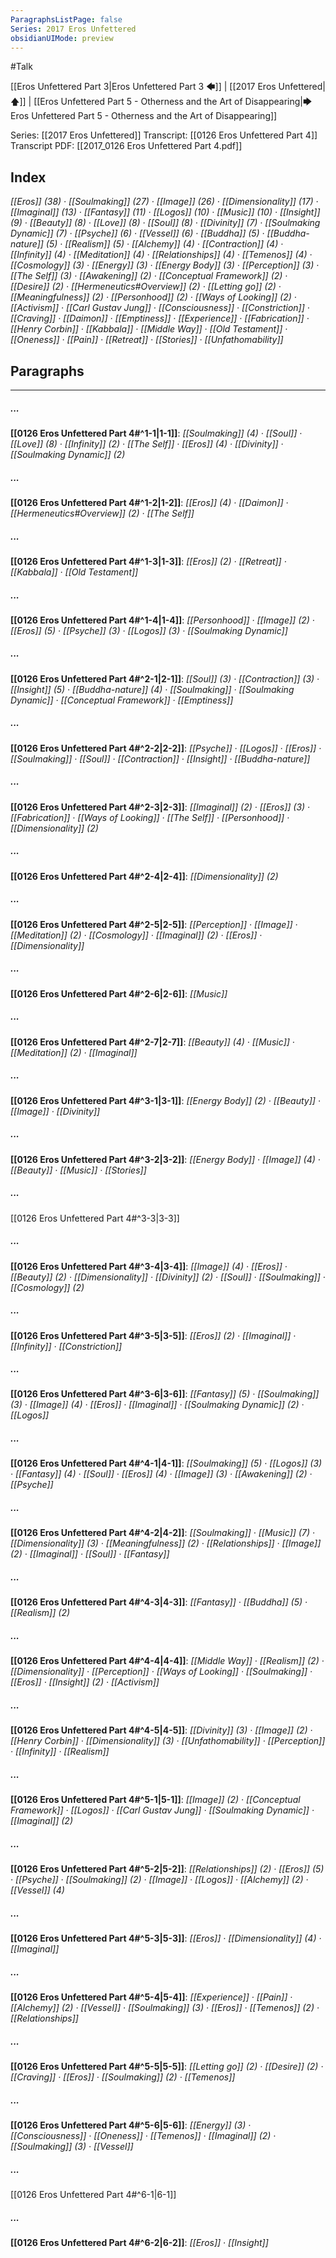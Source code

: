 ```yaml
---
ParagraphsListPage: false
Series: 2017 Eros Unfettered
obsidianUIMode: preview
---
```

#Talk

[[Eros Unfettered Part 3|Eros Unfettered Part 3 🡄]] | [[2017 Eros Unfettered|🡅]] | [[Eros Unfettered Part 5 - Otherness and the Art of Disappearing|🡆 Eros Unfettered Part 5 - Otherness and the Art of Disappearing]]

Series: [[2017 Eros Unfettered]]
Transcript: [[0126 Eros Unfettered Part 4]]
Transcript PDF: [[2017_0126 Eros Unfettered Part 4.pdf]]

## Index
<span class="counts">_[[Eros]] (38) · [[Soulmaking]] (27) · [[Image]] (26) · [[Dimensionality]] (17) · [[Imaginal]] (13) · [[Fantasy]] (11) · [[Logos]] (10) · [[Music]] (10) · [[Insight]] (9) · [[Beauty]] (8) · [[Love]] (8) · [[Soul]] (8) · [[Divinity]] (7) · [[Soulmaking Dynamic]] (7) · [[Psyche]] (6) · [[Vessel]] (6) · [[Buddha]] (5) · [[Buddha-nature]] (5) · [[Realism]] (5) · [[Alchemy]] (4) · [[Contraction]] (4) · [[Infinity]] (4) · [[Meditation]] (4) · [[Relationships]] (4) · [[Temenos]] (4) · [[Cosmology]] (3) · [[Energy]] (3) · [[Energy Body]] (3) · [[Perception]] (3) · [[The Self]] (3) · [[Awakening]] (2) · [[Conceptual Framework]] (2) · [[Desire]] (2) · [[Hermeneutics#Overview]] (2) · [[Letting go]] (2) · [[Meaningfulness]] (2) · [[Personhood]] (2) · [[Ways of Looking]] (2) · [[Activism]] · [[Carl Gustav Jung]] · [[Consciousness]] · [[Constriction]] · [[Craving]] · [[Daimon]] · [[Emptiness]] · [[Experience]] · [[Fabrication]] · [[Henry Corbin]] · [[Kabbala]] · [[Middle Way]] · [[Old Testament]] · [[Oneness]] · [[Pain]] · [[Retreat]] · [[Stories]] · [[Unfathomability]]_</span>
<br/>

## Paragraphs
---
##### ...
<span class="counts">**[[0126 Eros Unfettered Part 4#^1-1|1-1]]**: _[[Soulmaking]] (4) · [[Soul]] · [[Love]] (8) · [[Infinity]] (2) · [[The Self]] · [[Eros]] (4) · [[Divinity]] · [[Soulmaking Dynamic]] (2)_</span>

##### ...
<span class="counts">**[[0126 Eros Unfettered Part 4#^1-2|1-2]]**: _[[Eros]] (4) · [[Daimon]] · [[Hermeneutics#Overview]] (2) · [[The Self]]_</span>

##### ...
<span class="counts">**[[0126 Eros Unfettered Part 4#^1-3|1-3]]**: _[[Eros]] (2) · [[Retreat]] · [[Kabbala]] · [[Old Testament]]_</span>

##### ...
<span class="counts">**[[0126 Eros Unfettered Part 4#^1-4|1-4]]**: _[[Personhood]] · [[Image]] (2) · [[Eros]] (5) · [[Psyche]] (3) · [[Logos]] (3) · [[Soulmaking Dynamic]]_</span>

##### ...
<span class="counts">**[[0126 Eros Unfettered Part 4#^2-1|2-1]]**: _[[Soul]] (3) · [[Contraction]] (3) · [[Insight]] (5) · [[Buddha-nature]] (4) · [[Soulmaking]] · [[Soulmaking Dynamic]] · [[Conceptual Framework]] · [[Emptiness]]_</span>

##### ...
<span class="counts">**[[0126 Eros Unfettered Part 4#^2-2|2-2]]**: _[[Psyche]] · [[Logos]] · [[Eros]] · [[Soulmaking]] · [[Soul]] · [[Contraction]] · [[Insight]] · [[Buddha-nature]]_</span>

##### ...
<span class="counts">**[[0126 Eros Unfettered Part 4#^2-3|2-3]]**: _[[Imaginal]] (2) · [[Eros]] (3) · [[Fabrication]] · [[Ways of Looking]] · [[The Self]] · [[Personhood]] · [[Dimensionality]] (2)_</span>

##### ...
<span class="counts">**[[0126 Eros Unfettered Part 4#^2-4|2-4]]**: _[[Dimensionality]] (2)_</span>

##### ...
<span class="counts">**[[0126 Eros Unfettered Part 4#^2-5|2-5]]**: _[[Perception]] · [[Image]] · [[Meditation]] (2) · [[Cosmology]] · [[Imaginal]] (2) · [[Eros]] · [[Dimensionality]]_</span>

##### ...
<span class="counts">**[[0126 Eros Unfettered Part 4#^2-6|2-6]]**: _[[Music]]_</span>

##### ...
<span class="counts">**[[0126 Eros Unfettered Part 4#^2-7|2-7]]**: _[[Beauty]] (4) · [[Music]] · [[Meditation]] (2) · [[Imaginal]]_</span>

##### ...
<span class="counts">**[[0126 Eros Unfettered Part 4#^3-1|3-1]]**: _[[Energy Body]] (2) · [[Beauty]] · [[Image]] · [[Divinity]]_</span>

##### ...
<span class="counts">**[[0126 Eros Unfettered Part 4#^3-2|3-2]]**: _[[Energy Body]] · [[Image]] (4) · [[Beauty]] · [[Music]] · [[Stories]]_</span>

##### ...
<span class="counts">[[0126 Eros Unfettered Part 4#^3-3|3-3]]</span>

##### ...
<span class="counts">**[[0126 Eros Unfettered Part 4#^3-4|3-4]]**: _[[Image]] (4) · [[Eros]] · [[Beauty]] (2) · [[Dimensionality]] · [[Divinity]] (2) · [[Soul]] · [[Soulmaking]] · [[Cosmology]] (2)_</span>

##### ...
<span class="counts">**[[0126 Eros Unfettered Part 4#^3-5|3-5]]**: _[[Eros]] (2) · [[Imaginal]] · [[Infinity]] · [[Constriction]]_</span>

##### ...
<span class="counts">**[[0126 Eros Unfettered Part 4#^3-6|3-6]]**: _[[Fantasy]] (5) · [[Soulmaking]] (3) · [[Image]] (4) · [[Eros]] · [[Imaginal]] · [[Soulmaking Dynamic]] (2) · [[Logos]]_</span>

##### ...
<span class="counts">**[[0126 Eros Unfettered Part 4#^4-1|4-1]]**: _[[Soulmaking]] (5) · [[Logos]] (3) · [[Fantasy]] (4) · [[Soul]] · [[Eros]] (4) · [[Image]] (3) · [[Awakening]] (2) · [[Psyche]]_</span>

##### ...
<span class="counts">**[[0126 Eros Unfettered Part 4#^4-2|4-2]]**: _[[Soulmaking]] · [[Music]] (7) · [[Dimensionality]] (3) · [[Meaningfulness]] (2) · [[Relationships]] · [[Image]] (2) · [[Imaginal]] · [[Soul]] · [[Fantasy]]_</span>

##### ...
<span class="counts">**[[0126 Eros Unfettered Part 4#^4-3|4-3]]**: _[[Fantasy]] · [[Buddha]] (5) · [[Realism]] (2)_</span>

##### ...
<span class="counts">**[[0126 Eros Unfettered Part 4#^4-4|4-4]]**: _[[Middle Way]] · [[Realism]] (2) · [[Dimensionality]] · [[Perception]] · [[Ways of Looking]] · [[Soulmaking]] · [[Eros]] · [[Insight]] (2) · [[Activism]]_</span>

##### ...
<span class="counts">**[[0126 Eros Unfettered Part 4#^4-5|4-5]]**: _[[Divinity]] (3) · [[Image]] (2) · [[Henry Corbin]] · [[Dimensionality]] (3) · [[Unfathomability]] · [[Perception]] · [[Infinity]] · [[Realism]]_</span>

##### ...
<span class="counts">**[[0126 Eros Unfettered Part 4#^5-1|5-1]]**: _[[Image]] (2) · [[Conceptual Framework]] · [[Logos]] · [[Carl Gustav Jung]] · [[Soulmaking Dynamic]] · [[Imaginal]] (2)_</span>

##### ...
<span class="counts">**[[0126 Eros Unfettered Part 4#^5-2|5-2]]**: _[[Relationships]] (2) · [[Eros]] (5) · [[Psyche]] · [[Soulmaking]] (2) · [[Image]] · [[Logos]] · [[Alchemy]] (2) · [[Vessel]] (4)_</span>

##### ...
<span class="counts">**[[0126 Eros Unfettered Part 4#^5-3|5-3]]**: _[[Eros]] · [[Dimensionality]] (4) · [[Imaginal]]_</span>

##### ...
<span class="counts">**[[0126 Eros Unfettered Part 4#^5-4|5-4]]**: _[[Experience]] · [[Pain]] · [[Alchemy]] (2) · [[Vessel]] · [[Soulmaking]] (3) · [[Eros]] · [[Temenos]] (2) · [[Relationships]]_</span>

##### ...
<span class="counts">**[[0126 Eros Unfettered Part 4#^5-5|5-5]]**: _[[Letting go]] (2) · [[Desire]] (2) · [[Craving]] · [[Eros]] · [[Soulmaking]] (2) · [[Temenos]]_</span>

##### ...
<span class="counts">**[[0126 Eros Unfettered Part 4#^5-6|5-6]]**: _[[Energy]] (3) · [[Consciousness]] · [[Oneness]] · [[Temenos]] · [[Imaginal]] (2) · [[Soulmaking]] (3) · [[Vessel]]_</span>

##### ...
<span class="counts">[[0126 Eros Unfettered Part 4#^6-1|6-1]]</span>

##### ...
<span class="counts">**[[0126 Eros Unfettered Part 4#^6-2|6-2]]**: _[[Eros]] · [[Insight]]_</span>
